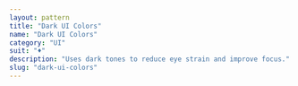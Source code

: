 ```yaml
---
layout: pattern
title: "Dark UI Colors"
name: "Dark UI Colors"
category: "UI"
suit: "♦"
description: "Uses dark tones to reduce eye strain and improve focus."
slug: "dark-ui-colors"
---
```

